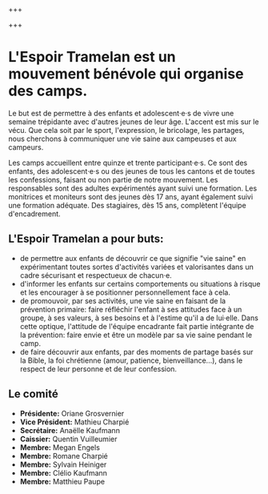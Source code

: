 +++

+++
# L'Espoir Tramelan est un mouvement bénévole qui organise des camps.

Le but est de permettre à des enfants et adolescent·e·s de vivre une semaine trépidante avec d'autres jeunes de leur âge. L'accent est mis sur le vécu. Que cela soit par le sport, l'expression, le bricolage, les partages, nous cherchons à communiquer une vie saine aux campeuses et aux campeurs.

Les camps accueillent entre quinze et trente participant·e·s. Ce sont des enfants, des adolescent·e·s ou des jeunes de tous les cantons et de toutes les confessions, faisant ou non partie de notre mouvement. Les responsables sont des adultes expérimentés ayant suivi une formation. Les monitrices et moniteurs sont des jeunes dès 17 ans, ayant également suivi une formation adéquate. Des stagiaires, dès 15 ans, complètent l'équipe d'encadrement.

## L'Espoir Tramelan a pour buts:

* de permettre aux enfants de découvrir ce que signifie "vie saine" en expérimentant toutes sortes d'activités variées et valorisantes dans un cadre sécurisant et respectueux de chacun·e.
* d'informer les enfants sur certains comportements ou situations à risque et les encourager à se positionner personnellement face à cela.
* de promouvoir, par ses activités, une vie saine en faisant de la prévention primaire: faire réfléchir l'enfant à ses attitudes face à un groupe, à ses valeurs, à ses besoins et à l'estime qu'il a de lui·elle. Dans cette optique, l'attitude de l'équipe encadrante fait partie intégrante de la prévention: faire envie et être un modèle par sa vie saine pendant le camp.
* de faire découvrir aux enfants, par des moments de partage basés sur la Bible, la foi chrétienne (amour, patience, bienveillance...), dans le respect de leur personne et de leur confession.

## Le comité

* **Présidente:** Oriane Grosvernier
* **Vice Président:** Mathieu Charpié
* **Secrétaire:** Anaëlle Kaufmann
* **Caissier:** Quentin Vuilleumier
* **Membre:** Megan Engels
* **Membre:** Romane Charpié
* **Membre:** Sylvain Heiniger 
* **Membre:** Clélio Kaufmann
* **Membre:** Matthieu Paupe